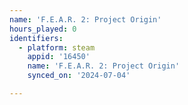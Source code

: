 ```yaml
---
name: 'F.E.A.R. 2: Project Origin'
hours_played: 0
identifiers:
  - platform: steam
    appid: '16450'
    name: 'F.E.A.R. 2: Project Origin'
    synced_on: '2024-07-04'

---
```


